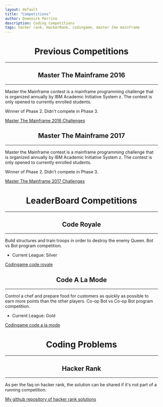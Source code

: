 ```yaml
---
layout: default
title: "Competitions"
author: Domenick Perrino
description: Coding Competitions
tags: hacker rank, HackerRank, codingame, master the mainframe
---
```


<center><h1>Previous Competitions</h1></center>

***

<center><h2>Master The Mainframe 2016</h2></center>

***

Master the Mainframe contest is a mainframe programming challenge that is organized annually by IBM Academic Initiative System z.  The contest is only opened to currently enrolled students.

Winner of Phase 2.  Didn't compete in Phase 3.

<a href="https://web.archive.org/web/20181226054345/http://mtm2016.mybluemix.net/connectivity_guide/connectivity_guide_overview.html" target="_blank">Master The Mainframe 2016 Challenges</a>

<center><h2>Master The Mainframe 2017</h2></center>

***

Master the Mainframe contest is a mainframe programming challenge that is organized annually by IBM Academic Initiative System z.  The contest is only opened to currently enrolled students.

Winner of Phase 2.  Didn't compete in Phase 3.

<a href="https://web.archive.org/web/20190125212645/http://mtm2017.mybluemix.net/connectivity_guide/connectivity_guide_overview.html" target="_blank">Master The Mainframe 2017 Challenges</a>

<center><h1>LeaderBoard Competitions</h1></center>

***

<center><h2>Code Royale</h2></center>

***

Build structures and train troops in order to destroy the enemy Queen.  Bot vs Bot program competition.

* Current League: Silver

<a href ="https://www.codingame.com/multiplayer/bot-programming/code-royale" target="_blank"> Codingame code royale</a>


<center><h2>Code A La Mode</h2></center>

***

Control a chef and prepare food for customers as quickly as possible to earn more points than the other players. Co-op Bot vs Co-op Bot program competition.

* Current League: Gold

<a href ="https://www.codingame.com/multiplayer/bot-programming/code-a-la-mode" target="_blank"> Codingame code a la mode</a>

<center><h1>Coding Problems</h1></center>

***

<center><h2>Hacker Rank</h2></center>

***

As per the faq on hacker rank, the solution can be shared if it's not part of a running competition.

<a href="https://github.com/perrinod/hacker-rank-solutions" target="_blank">My github repository of hacker rank solutions</a>
